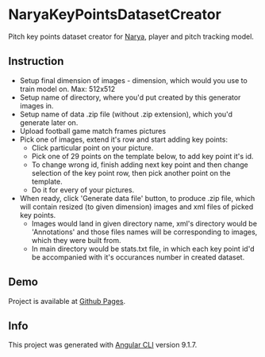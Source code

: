 # NaryaKeyPointsDatasetCreator

Pitch key points dataset creator for [Narya](https://github.com/DonsetPG/narya), player and pitch tracking model.

## Instruction

- Setup final dimension of images - dimension, which would you use to train model on. Max: 512x512
- Setup name of directory, where you'd put created by this generator images in.
- Setup name of data .zip file (without .zip extension), which you'd generate later on.
- Upload football game match frames pictures
- Pick one of images, extend it's row and start adding key points:
  - Click particular point on your picture.
  - Pick one of 29 points on the template below, to add key point it's id.
  - To change wrong id, finish adding next key point and then change selection of the key point row, then pick another point on the template.
  - Do it for every of your pictures.
- When ready, click 'Generate data file' button, to produce .zip file, which will contain resized (to given dimension) images and xml files of picked key points.
  - Images would land in given directory name, xml's directory would be 'Annotations' and those files names will be corresponding to images, which they were built from.
  - In main directory would be stats.txt file, in which each key point id'd be accompanied with it's occurances number in created dataset.

## Demo
Project is available at [Github Pages](https://kkoripl.github.io/NaryaKeyPointsDatasetCreator/).

## Info
This project was generated with [Angular CLI](https://github.com/angular/angular-cli) version 9.1.7.
